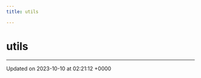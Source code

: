 ```yaml
---
title: utils

---
```


# utils








-------------------------------

Updated on 2023-10-10 at 02:21:12 +0000